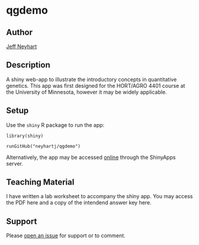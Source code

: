 # qgdemo

## Author

[Jeff Neyhart](neyhartj.github.io)

## Description

A shiny web-app to illustrate the introductory concepts in quantitative genetics. This app was first designed for the HORT/AGRO 4401 course at the University of Minnesota, however it may be widely applicable.

## Setup

Use the `shiny` R package to run the app:

```
library(shiny)

runGitHub("neyhartj/qgdemo")

```

Alternatively, the app may be accessed [online](https://neyhartj.shinyapps.io/qgdemo/) through the ShinyApps server.

## Teaching Material

I have written a lab worksheet to accompany the shiny app. You may access the PDF here and a copy of the intendend answer key here.

## Support

Please [open an issue](https://github.com/neyhartj/qgdemo/issues/new) for support or to comment.
